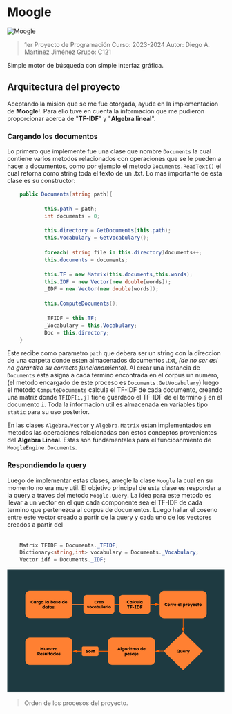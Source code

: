 # Moogle

![Moogle](moogle.png)
> 1er Proyecto de Programación
> Curso: 2023-2024
> Autor: Diego A. Martínez Jiménez
> Grupo: C121

Simple motor de búsqueda con simple interfaz gráfica.

## Arquitectura del proyecto

Aceptando la mision que se me fue otorgada, ayude en la implementacion de **Moogle**!. Para ello tuve en cuenta la informacion que me pudieron proporcionar acerca de "**TF-IDF**" y "**Algebra lineal**". 

### **Cargando los documentos**

Lo primero que implemente fue una clase que nombre `Documents` la cual contiene varios metodos relacionados con operaciones que se le pueden a hacer a documentos, como por ejemplo el metodo `Documents.ReadText()` el cual retorna como string toda el texto de un .txt. Lo mas importante de esta clase es su constructor:

```cs
    public Documents(string path){

            this.path = path;
            int documents = 0;
            
            this.directory = GetDocuments(this.path);
            this.Vocabulary = GetVocabulary();

            foreach( string file in this.directory)documents++;
            this.documents = documents;
            
            this.TF = new Matrix(this.documents,this.words);
            this.IDF = new Vector(new double[words]);
            _IDF = new Vector(new double[words]);

            this.ComputeDocuments();

            _TFIDF = this.TF;
            _Vocabulary = this.Vocabulary;
            Doc = this.directory;
    }
```

Este recibe como parametro `path` que debera ser un string con la direccion de una carpeta donde esten almacenados documentos .txt, _(de no ser asi no garantizo su correcto funcionamiento)_. Al crear una instancia de `Documents` esta asigna a cada termino encontrada en el corpus un numero, (el metodo encargado de este proceso es `Documents.GetVocabulary`) luego el metodo `ComputeDocuments` calcula el TF-IDF de cada documento, creando una matriz donde `TFIDF[i,j]` tiene guardado el TF-IDF de el termino `j` en el documento `i`. Toda la informacion util es almacenada en variables tipo `static` para su uso posterior.

En las clases `Algebra.Vector` y `Algebra.Matrix` estan implementados en metodos las operaciones relacionadas con estos conceptos provenientes del **Algebra Lineal**. Estas son fundamentales para el funcioanmiento de `MoogleEngine.Documents`.

### **Respondiendo la query**

Luego de implementar estas clases, arregle la clase `Moogle` la cual en su momento no era muy util. El objetivo principal de esta clase es responder a la query a traves del metodo `Moogle.Query`. La idea para este metodo es llevar a un vector en el que cada componente sea el TF-IDF de cada termino que pertenezca al corpus de documentos. Luego hallar el coseno entre este vector creado a partir de la query y cada uno de los vectores creados a partir del

```cs

    Matrix TFIDF = Documents._TFIDF;
    Dictionary<string,int> vocabulary = Documents._Vocabulary;
    Vector idf = Documents._IDF;

```

![Grafico de procesos](Project.png)
>Orden de los procesos del proyecto.
